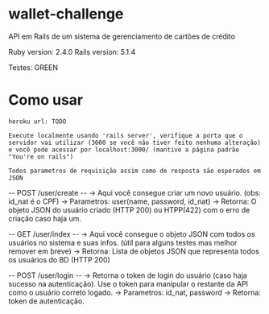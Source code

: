 # wallet-challenge
API em Rails de um sistema de gerenciamento de cartões de crédito

Ruby version: 2.4.0
Rails version: 5.1.4

Testes: GREEN

# Como usar
	heroku url: TODO

	Execute localmente usando 'rails server', verifique a porta que o servidor vai utilizar (3000 se você não tiver feito nenhuma alteração) e você pode acessar por localhost:3000/ (mantive a página padrão "You're on rails")

	Todos parametros de requisição assim como de resposta são esperados em JSON

-- POST /user/create --
	-> Aqui você consegue criar um novo usuário. (obs: id_nat é o CPF)
	-> Parametros: user(name, password, id_nat)
	-> Retorna: O objeto JSON do usuário criado (HTTP 200) ou HTPP(422) com o erro de criação caso haja um.

-- GET /user/index --
	-> Aqui você consegue o objeto JSON com todos os usuários no sistema e suas infos. (útil para alguns testes mas melhor remover em breve)
	-> Retorna: Lista de objetos JSON que representa todos os usuários do BD (HTTP 200)

-- POST /user/login --
	-> Retorna o token de login do usuário (caso haja sucesso na autenticação). Use o token para manipular o restante da API como o usuário correto logado.
	-> Parametros: id_nat, password 
	-> Retorna: token de autenticação.




